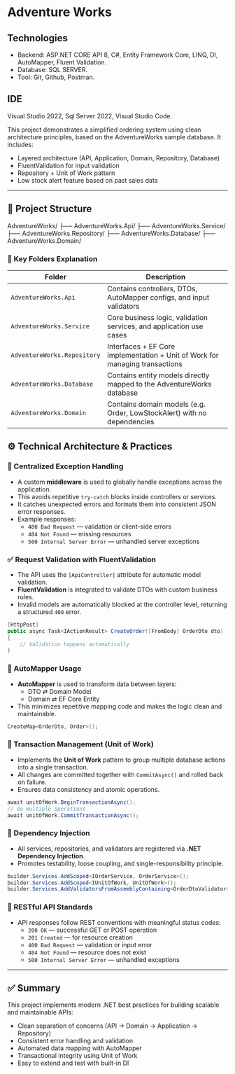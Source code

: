 # Adventure Works

## Technologies
- Backend: ASP.NET CORE API 8, C#, Entity Framework Core, LINQ, DI, AutoMapper, Fluent Validation.
- Database: SQL SERVER.
- Tool: Git, Github, Postman.

## IDE
Visual Studio 2022, Sql Server 2022, Visual Studio Code.

This project demonstrates a simplified ordering system using clean architecture principles, based on the AdventureWorks sample database. It includes:

- Layered architecture (API, Application, Domain, Repository, Database)
- FluentValidation for input validation
- Repository + Unit of Work pattern
- Low stock alert feature based on past sales data

---

## 📁 Project Structure

AdventureWorks/
├── AdventureWorks.Api/ 
├── AdventureWorks.Service/
├── AdventureWorks.Repository/ 
├── AdventureWorks.Database/ 
├── AdventureWorks.Domain/ 

### 🔹 Key Folders Explanation

| Folder                      | Description                                                                 |
|----------------------------|-----------------------------------------------------------------------------|
| `AdventureWorks.Api`       | Contains controllers, DTOs, AutoMapper configs, and input validators        |
| `AdventureWorks.Service`   | Core business logic, validation services, and application use cases         |
| `AdventureWorks.Repository`| Interfaces + EF Core implementation + Unit of Work for managing transactions|
| `AdventureWorks.Database`  | Contains entity models directly mapped to the AdventureWorks database       |
| `AdventureWorks.Domain`    | Contains domain models (e.g. Order, LowStockAlert) with no dependencies     |

## ⚙️ Technical Architecture & Practices

### 🧱 Centralized Exception Handling
- A custom **middleware** is used to globally handle exceptions across the application.
- This avoids repetitive `try-catch` blocks inside controllers or services.
- It catches unexpected errors and formats them into consistent JSON error responses.
- Example responses:
  - `400 Bad Request` — validation or client-side errors
  - `404 Not Found` — missing resources
  - `500 Internal Server Error` — unhandled server exceptions

### ✅ Request Validation with FluentValidation
- The API uses the `[ApiController]` attribute for automatic model validation.
- **FluentValidation** is integrated to validate DTOs with custom business rules.
- Invalid models are automatically blocked at the controller level, returning a structured `400` error.

```csharp
[HttpPost]
public async Task<IActionResult> CreateOrder([FromBody] OrderDto dto)
{
    // Validation happens automatically
}
```

### 🔄 AutoMapper Usage
- **AutoMapper** is used to transform data between layers:
  - DTO ⇄ Domain Model
  - Domain ⇄ EF Core Entity
- This minimizes repetitive mapping code and makes the logic clean and maintainable.

```csharp
CreateMap<OrderDto, Order>();
```

### 💾 Transaction Management (Unit of Work)
- Implements the **Unit of Work** pattern to group multiple database actions into a single transaction.
- All changes are committed together with `CommitAsync()` and rolled back on failure.
- Ensures data consistency and atomic operations.

```csharp
await unitOfWork.BeginTransactionAsync();
// do multiple operations
await unitOfWork.CommitTransactionAsync();
```

### 🔌 Dependency Injection
- All services, repositories, and validators are registered via **.NET Dependency Injection**.
- Promotes testability, loose coupling, and single-responsibility principle.

```csharp
builder.Services.AddScoped<IOrderService, OrderService>();
builder.Services.AddScoped<IUnitOfWork, UnitOfWork>();
builder.Services.AddValidatorsFromAssemblyContaining<OrderDtoValidator>();
```

### 📡 RESTful API Standards
- API responses follow REST conventions with meaningful status codes:
  - `200 OK` — successful GET or POST operation
  - `201 Created` — for resource creation
  - `400 Bad Request` — validation or input error
  - `404 Not Found` — resource does not exist
  - `500 Internal Server Error` — unhandled exceptions

---

## ✅ Summary
This project implements modern .NET best practices for building scalable and maintainable APIs:
- Clean separation of concerns (API → Domain → Application → Repository)
- Consistent error handling and validation
- Automated data mapping with AutoMapper
- Transactional integrity using Unit of Work
- Easy to extend and test with built-in DI
